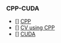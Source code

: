 ### CPP-CUDA


- [] [CPP](https://www.youtube.com/watch?v=8jLOx1hD3_o)
- [] [CV using CPP](https://youtube.com/@moderncpp2315?si=VOe7xU0NF-uhqLgU)
- [] [CUDA](https://www.youtube.com/watch?v=86FAWCzIe_4&pp=ygUZY3BwIHVzaW5nIGNvbXB1dGVyIHZpc2lvbg%3D%3D)
